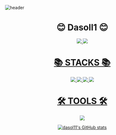 
![header](https://capsule-render.vercel.app/api?type=cylinder&color=474544&height=200&section=header&text=Dasol11\'s&nbsp;Github!&fontSize=60)

<!--
**dasol11/dasol11** is a ✨ _special_ ✨ repository because its `README.md` (this file) appears on your GitHub profile.

Here are some ideas to get you started:

- 🔭 I’m currently working on ...
- 🌱 I’m currently learning ...
- 👯 I’m looking to collaborate on ...
- 🤔 I’m looking for help with ...
- 💬 Ask me about ...
- 📫 How to reach me: ...
- 😄 Pronouns: ...
- ⚡ Fun fact: ...
-->

<div align=center><h1>😊 Dasoll1 😊</h1></div>
<div align=center>
  <a href="https://www.instagram.com/daaaaaaassol/"><img src="https://img.shields.io/badge/Instagram-E4405F?style=for-the-badge&logo=Instagram&logoColor=white">
  <a href="https://github.com/dasol11/"> <img src="https://img.shields.io/badge/github-181717?style=for-the-badge&logo=github&logoColor=white">
<div align=center><h1>📚 STACKS 📚</h1></div>
<div align=center> 

  <img src="https://img.shields.io/badge/Python-3776AB?style=for-the-badge&logo=Python&logoColor=white">
  <img src="https://img.shields.io/badge/Pytorch-EE4C2C?style=for-the-badge&logo=Pytorch&logoColor=white">
  <img src="https://img.shields.io/badge/Docker-2396ED?style=for-the-badge&logo=Docker&logoColor=white">
  <img src="https://img.shields.io/badge/linux-FCC624?style=for-the-badge&logo=linux&logoColor=black">
  
  
<div align=center><h1>🛠 TOOLS 🛠</h1></div>
  <div align=center> 

  <img src="https://img.shields.io/badge/Visual Studio Code-007ACC?style=for-the-badge&logo=Visual Studio Code&logoColor=white">
    
<br>


![dasol11's GitHub stats](https://github-readme-stats.vercel.app/api?username=dasol11&show_icons=true&theme=dark)

